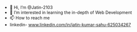 - 👋 Hi, I’m @Jatin-2103
- 👀 I’m interested in learning the in-depth of Web Development
- 📫 How to reach me
- linkedin- www.linkedin.com/in/jatin-kumar-sahu-625034267
<!---
Jatin-2103/Jatin-2103 is a ✨ special ✨ repository because its `README.md` (this file) appears on your GitHub profile.
You can click the Preview link to take a look at your changes.
--->
